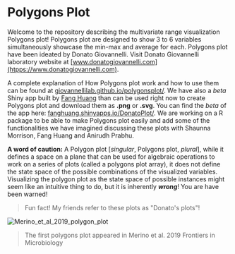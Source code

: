 # Polygons Plot
Welcome to the repository describing the multivariate range visualization Polygons plot! Polygons plot are designed to show 3 to 6 variables simultaneously showcase the min-max and average for each. Polygons plot have been ideated by Donato Giovannelli. Visit Donato Giovannelli laboratory website at [www.donatogiovannelli.com](htpps://www.donatogiovannelli.com).

A complete explanation of How Polygons plot work and how to use them can be found at [giovannellilab.github.io/polygonsplot/](https://giovannellilab.github.io/polygonsplot/). We have also a _beta_ Shiny app built by [Fang Huang](https://people.csiro.au/H/F/f-huang) than can be used right now to create Polygons plot and download them as **.png** or **.svg**. You can find the _beta_ of the app here: [fanghuang.shinyapps.io/DonatoPlot/](https://fanghuang.shinyapps.io/DonatoPlot/). We are working on a R package to be able to make Polygons plot easily and add some of the functionalities we have imagined discussing these plots with Shaunna Morrison, Fang Huang and Anirudh Prabhu.

**A word of caution:** A Polygon plot [_singular_, Polygons plot, _plural_], while it defines a space on a plane that can be used for algebraic operations to work on a series of plots (called a polygons plot array), it does not define the state space of the possible combinations of the visualized variables. Visualizing the polygon plot as the state space of possible instances might seem like an intuitive thing to do, but it is inherently **_wrong_**! You are have been warned!

>Fun fact! My friends refer to these plots as "Donato's plots"!

<img src="https://www.frontiersin.org/files/Articles/447668/fmicb-10-00780-HTML-r2/image_m/fmicb-10-00780-g002.jpg" class="img-responsive" alt="Merino_et_al_2019_polygon_plot">

>The first polygons plot appeared in Merino et al. 2019 Frontiers in Microbiology

